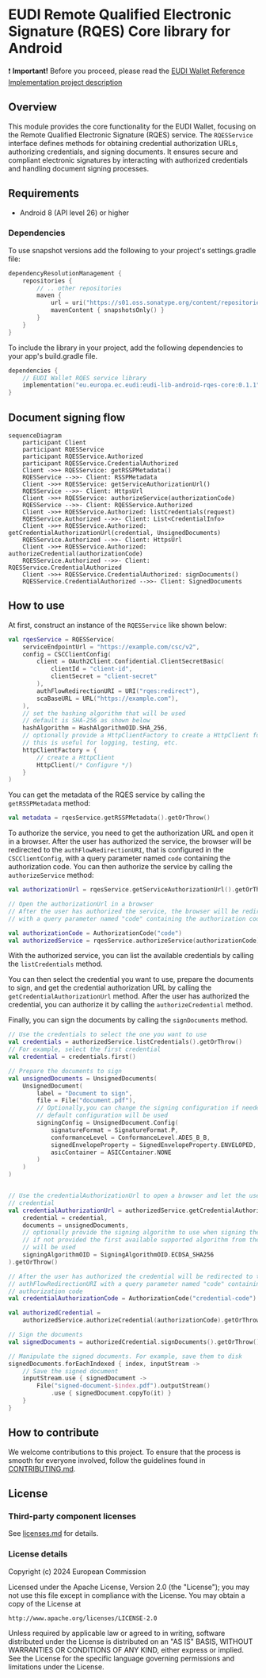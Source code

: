 # EUDI Remote Qualified Electronic Signature (RQES) Core library for Android

:heavy_exclamation_mark: **Important!** Before you proceed, please read
the [EUDI Wallet Reference Implementation project description](https://github.com/eu-digital-identity-wallet/.github/blob/main/profile/reference-implementation.md)

## Overview

This module provides the core functionality for the EUDI Wallet, focusing on the Remote Qualified
Electronic Signature (RQES) service. The `RQESService` interface defines methods for obtaining
credential authorization URLs, authorizing credentials, and signing documents. It ensures secure and
compliant electronic signatures by interacting with authorized credentials and handling document
signing processes.

## Requirements

- Android 8 (API level 26) or higher

### Dependencies

To use snapshot versions add the following to your project's settings.gradle file:

```kotlin
dependencyResolutionManagement {
    repositories {
        // .. other repositories
        maven {
            url = uri("https://s01.oss.sonatype.org/content/repositories/snapshots/")
            mavenContent { snapshotsOnly() }
        }
    }
}
```

To include the library in your project, add the following dependencies to your app's build.gradle
file.

```kotlin
dependencies {
    // EUDI Wallet RQES service library
    implementation("eu.europa.ec.eudi:eudi-lib-android-rqes-core:0.1.1")
}
```

## Document signing flow

```mermaid
sequenceDiagram
    participant Client
    participant RQESService
    participant RQESService.Authorized
    participant RQESService.CredentialAuthorized
    Client ->>+ RQESService: getRSSPMetadata()
    RQESService -->>- Client: RSSPMetadata
    Client ->>+ RQESService: getServiceAuthorizationUrl()
    RQESService -->>- Client: HttpsUrl
    Client ->>+ RQESService: authorizeService(authorizationCode)
    RQESService -->>- Client: RQESService.Authorized
    Client ->>+ RQESService.Authorized: listCredentials(request)
    RQESService.Authorized -->>- Client: List<CredentialInfo>
    Client ->>+ RQESService.Authorized: getCredentialAuthorizationUrl(credential, UnsignedDocuments)
    RQESService.Authorized -->>- Client: HttpsUrl
    Client ->>+ RQESService.Authorized: authorizeCredential(authorizationCode)
    RQESService.Authorized -->>- Client: RQESService.CredentialAuthorized
    Client ->>+ RQESService.CredentialAuthorized: signDocuments()
    RQESService.CredentialAuthorized -->>- Client: SignedDocuments
```

## How to use

At first, construct an instance of the `RQESService` like shown below:

```kotlin
val rqesService = RQESService(
    serviceEndpointUrl = "https://example.com/csc/v2",
    config = CSCClientConfig(
        client = OAuth2Client.Confidential.ClientSecretBasic(
            clientId = "client-id",
            clientSecret = "client-secret"
        ),
        authFlowRedirectionURI = URI("rqes:redirect"),
        scaBaseURL = URL("https://example.com"),
    ),
    // set the hashing algorithm that will be used
    // default is SHA-256 as shown below
    hashAlgorithm = HashAlgorithmOID.SHA_256, 
    // optionally provide a HttpClientFactory to create a HttpClient for the service
    // this is useful for logging, testing, etc.
    httpClientFactory = {
        // create a HttpClient
        HttpClient(/* Configure */)
    }
)
```

You can get the metadata of the RQES service by calling the `getRSSPMetadata` method:

```kotlin
val metadata = rqesService.getRSSPMetadata().getOrThrow()
``` 

To authorize the service, you need to get the authorization URL and open it in a browser. After the
user has authorized the service, the browser will be redirected to the `authFlowRedirectionURI`,
that
is configured in the `CSCClientConfig`, with a query parameter named `code` containing the
authorization code. You can then authorize the service by calling the `authorizeService` method:

```kotlin
val authorizationUrl = rqesService.getServiceAuthorizationUrl().getOrThrow()

// Open the authorizationUrl in a browser
// After the user has authorized the service, the browser will be redirected to the authFlowRedirectionURI
// with a query parameter named "code" containing the authorization code

val authorizationCode = AuthorizationCode("code")
val authorizedService = rqesService.authorizeService(authorizationCode).getOrThrow()
```

With the authorized service, you can list the available credentials by calling the `listCredentials`
method.

You can then select the credential you want to use, prepare the documents to sign, and get
the credential authorization URL by calling the `getCredentialAuthorizationUrl` method. After the
user has authorized the credential, you can authorize it by calling the `authorizeCredential`
method.

Finally, you can sign the documents by calling the `signDocuments` method.

```kotlin
// Use the credentials to select the one you want to use
val credentials = authorizedService.listCredentials().getOrThrow()
// For example, select the first credential
val credential = credentials.first()

// Prepare the documents to sign
val unsignedDocuments = UnsignedDocuments(
    UnsignedDocument(
        label = "Document to sign",
        file = File("document.pdf"),
        // Optionally,you can change the signing configuration if needed otherwise the
        // default configuration will be used
        signingConfig = UnsignedDocument.Config(
            signatureFormat = SignatureFormat.P,
            conformanceLevel = ConformanceLevel.ADES_B_B,
            signedEnvelopeProperty = SignedEnvelopeProperty.ENVELOPED,
            asicContainer = ASICContainer.NONE
        )
    )
)


// Use the credentialAuthorizationUrl to open a browser and let the user authorize the
// credential
val credentialAuthorizationUrl = authorizedService.getCredentialAuthorizationUrl(
    credential = credential,
    documents = unsignedDocuments,
    // optionally provide the signing algorithm to use when signing the documents
    // if not provided the first available supported algorithm from the credential 
    // will be used
    signingAlgorithmOID = SigningAlgorithmOID.ECDSA_SHA256
).getOrThrow()

// After the user has authorized the credential will be redirected to the
// authFlowRedirectionURI with a query parameter named "code" containing the
// authorization code
val credentialAuthorizationCode = AuthorizationCode("credential-code")

val authorizedCredential =
    authorizedService.authorizeCredential(authorizationCode).getOrThrow()

// Sign the documents
val signedDocuments = authorizedCredential.signDocuments().getOrThrow()

// Manipulate the signed documents. For example, save them to disk
signedDocuments.forEachIndexed { index, inputStream ->
    // Save the signed document
    inputStream.use { signedDocument ->
        File("signed-document-$index.pdf").outputStream()
            .use { signedDocument.copyTo(it) }
    }
}
```

## How to contribute

We welcome contributions to this project. To ensure that the process is smooth for everyone
involved, follow the guidelines found in [CONTRIBUTING.md](CONTRIBUTING.md).

## License

### Third-party component licenses

See [licenses.md](licenses.md) for details.

### License details

Copyright (c) 2024 European Commission

Licensed under the Apache License, Version 2.0 (the "License");
you may not use this file except in compliance with the License.
You may obtain a copy of the License at

    http://www.apache.org/licenses/LICENSE-2.0

Unless required by applicable law or agreed to in writing, software
distributed under the License is distributed on an "AS IS" BASIS,
WITHOUT WARRANTIES OR CONDITIONS OF ANY KIND, either express or implied.
See the License for the specific language governing permissions and
limitations under the License.
